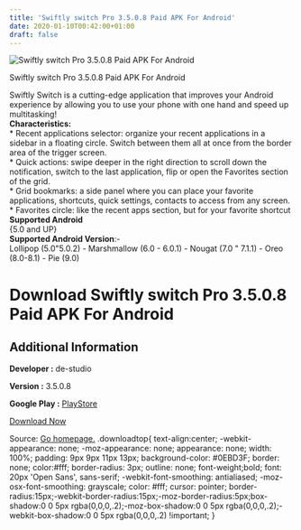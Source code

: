 ```yaml
---
title: 'Swiftly switch Pro 3.5.0.8 Paid APK For Android'
date: 2020-01-10T00:42:00+01:00
draft: false
---
```


![Swiftly switch Pro 3.5.0.8 Paid APK For Android](https://i1.wp.com/apkhome.net/wp-content/uploads/2020/01/Swiftly-switch-Pro-3.5.0.8-Paid.png "Swiftly switch Pro 3.5.0.8 Paid APK For Android")

  

Swiftly switch Pro 3.5.0.8 Paid APK For Android

Swiftly Switch is a cutting-edge application that improves your Android experience by allowing you to use your phone with one hand and speed up multitasking!  
**Characteristics:**  
\* Recent applications selector: organize your recent applications in a sidebar in a floating circle. Switch between them all at once from the border area of the trigger screen.  
\* Quick actions: swipe deeper in the right direction to scroll down the notification, switch to the last application, flip or open the Favorites section of the grid.  
\* Grid bookmarks: a side panel where you can place your favorite applications, shortcuts, quick settings, contacts to access from any screen.  
\* Favorites circle: like the recent apps section, but for your favorite shortcut  
**Supported Android**  
{5.0 and UP}  
**Supported Android Version**:-  
Lollipop (5.0"5.0.2) - Marshmallow (6.0 - 6.0.1) - Nougat (7.0 " 7.1.1) - Oreo (8.0-8.1) - Pie (9.0)

Download Swiftly switch Pro 3.5.0.8 Paid APK For Android
========================================================

Additional Information
----------------------

**Developer :** de-studio

**Version :** 3.5.0.8

**Google Play :** [PlayStore](https://play.google.com/store/apps/details?id=org.de_studio.recentappswitcher.pro)

  

[Download Now](https://store4app.co/post/swiftly-switch-pro-3-5-0-8-paid-apk-for-android_1578596680)

  
Source: [Go homepage.](https://store4app.co/post/swiftly-switch-pro-3-5-0-8-paid-apk-for-android_1578596680) .downloadtop{ text-align:center; -webkit-appearance: none; -moz-appearance: none; appearance: none; width: 100%; padding: 9px 9px 11px 13px; background-color: #0EBD3F; border: none; color:#fff; border-radius: 3px; outline: none; font-weight;bold; font: 20px 'Open Sans', sans-serif; -webkit-font-smoothing: antialiased; -moz-osx-font-smoothing: grayscale; color: #fff; cursor: pointer; border-radius:15px;-webkit-border-radius:15px;-moz-border-radius:5px;box-shadow:0 0 5px rgba(0,0,0,.2);-moz-box-shadow:0 0 5px rgba(0,0,0,.2);-webkit-box-shadow:0 0 5px rgba(0,0,0,.2) !important; }